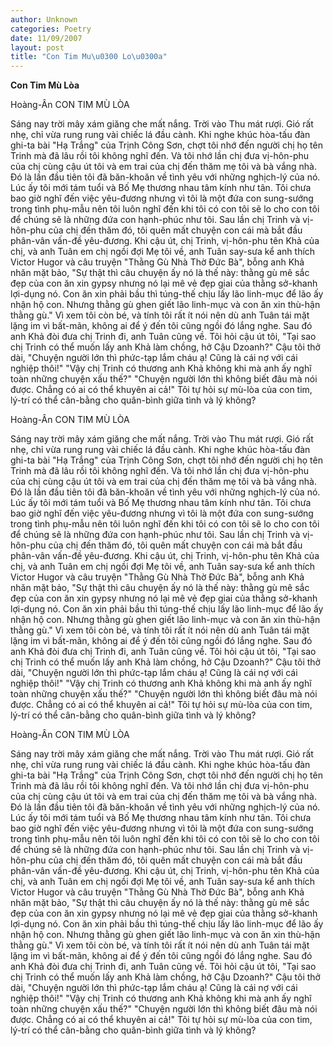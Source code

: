 ```yaml
---
author: Unknown
categories: Poetry
date: 11/09/2007
layout: post
title: "Con Tim Mu\u0300 Lo\u0300a"
---
```


**Con Tim Mù Lòa**

Hoàng-Ân
CON TIM MÙ LÒA


   Sáng nay trời mây xám giăng che mất nắng.  Trời vào Thu mát rượi.  Gió rất nhẹ, chỉ vừa rung rung vài chiếc lá đầu cành.  Khi nghe khúc hòa-tấu đàn ghi-ta bài "Hạ Trắng" của Trịnh Công Sơn, chợt tôi nhớ đến người chị họ tên Trinh mà đã lâu rồi tôi không nghĩ đến.  Và tôi nhớ lần chị đưa vị-hôn-phu của chị cùng cậu út tôi và em trai của chị đến thăm mẹ tôi và bà vắng nhà.  Đó là lần đầu tiên tôi đã băn-khoăn về tình yêu với những nghịch-lý của nó.
    Lúc ấy tôi mới tám tuổi và Bố Mẹ thương nhau tâm kính như tân.  Tôi chưa bao giờ nghĩ đến việc yêu-đương nhưng vì tôi là một đứa con sung-sướng trong tình phụ-mẫu nên tôi luôn nghĩ đến khi tôi có con tôi sẽ lo cho con tôi để chúng sẽ là những đứa con hạnh-phúc như tôi.  Sau lần chị Trinh và vị-hôn-phu của chị đến thăm đó, tôi quên mất chuyện con cái mà bắt đầu phân-vân vấn-đề yêu-đương.
   Khi cậu út, chị Trinh, vị-hôn-phu tên Khả của chị, và anh Tuân em chị ngồi đợi Mẹ tôi về, anh Tuân say-sưa kể anh thích Victor Hugor và câu truyện "Thằng Gù Nhà Thờ Đức Bà", bỗng anh Khả nhăn mặt bảo, "Sự thật thì câu chuyện ấy nó là thế này: thằng gù mê sắc đẹp của con ăn xin gypsy nhưng nó lại mê vẻ đẹp giai của thằng sở-khanh lợi-dụng nó.  Con ăn xin phải bầu thì túng-thế chịu lấy lão linh-mục để lão ấy nhận hộ con.  Nhưng thằng gù ghen giết lão linh-mục và con ăn xin thù-hận thằng gù."
    Vì xem tôi còn bé, và tính tôi rất ít nói nên dù anh Tuân tái mặt lặng im vì bất-mãn, không ai để ý đến tôi cũng ngồi đó lắng nghe.  Sau đó anh Khả đòi đưa chị Trinh đi, anh Tuân cũng về.  Tôi hỏi cậu út tôi, "Tại sao chị Trinh có thể muốn lấy anh Khả làm chồng, hở Cậu Dzoanh?"  Cậu tôi thở dài, "Chuyện người lớn thì phức-tạp lắm cháu ạ!  Cũng là cái nợ với cái nghiệp thôi!"  "Vậy chị Trinh có thương anh Khả không khi mà anh ấy nghĩ toàn những chuyện xấu thế?"  "Chuyện người lớn thì không biết đâu mà nói được.  Chẳng có ai có thể khuyên ai cả!"
     Tôi tự hỏi sự mù-lòa của con tim, lý-trí có thể cân-bằng cho quân-bình giữa tình và lý không?

Hoàng-Ân
CON TIM MÙ LÒA


   Sáng nay trời mây xám giăng che mất nắng.  Trời vào Thu mát rượi.  Gió rất nhẹ, chỉ vừa rung rung vài chiếc lá đầu cành.  Khi nghe khúc hòa-tấu đàn ghi-ta bài "Hạ Trắng" của Trịnh Công Sơn, chợt tôi nhớ đến người chị họ tên Trinh mà đã lâu rồi tôi không nghĩ đến.  Và tôi nhớ lần chị đưa vị-hôn-phu của chị cùng cậu út tôi và em trai của chị đến thăm mẹ tôi và bà vắng nhà.  Đó là lần đầu tiên tôi đã băn-khoăn về tình yêu với những nghịch-lý của nó.
    Lúc ấy tôi mới tám tuổi và Bố Mẹ thương nhau tâm kính như tân.  Tôi chưa bao giờ nghĩ đến việc yêu-đương nhưng vì tôi là một đứa con sung-sướng trong tình phụ-mẫu nên tôi luôn nghĩ đến khi tôi có con tôi sẽ lo cho con tôi để chúng sẽ là những đứa con hạnh-phúc như tôi.  Sau lần chị Trinh và vị-hôn-phu của chị đến thăm đó, tôi quên mất chuyện con cái mà bắt đầu phân-vân vấn-đề yêu-đương.
   Khi cậu út, chị Trinh, vị-hôn-phu tên Khả của chị, và anh Tuân em chị ngồi đợi Mẹ tôi về, anh Tuân say-sưa kể anh thích Victor Hugor và câu truyện "Thằng Gù Nhà Thờ Đức Bà", bỗng anh Khả nhăn mặt bảo, "Sự thật thì câu chuyện ấy nó là thế này: thằng gù mê sắc đẹp của con ăn xin gypsy nhưng nó lại mê vẻ đẹp giai của thằng sở-khanh lợi-dụng nó.  Con ăn xin phải bầu thì túng-thế chịu lấy lão linh-mục để lão ấy nhận hộ con.  Nhưng thằng gù ghen giết lão linh-mục và con ăn xin thù-hận thằng gù."
    Vì xem tôi còn bé, và tính tôi rất ít nói nên dù anh Tuân tái mặt lặng im vì bất-mãn, không ai để ý đến tôi cũng ngồi đó lắng nghe.  Sau đó anh Khả đòi đưa chị Trinh đi, anh Tuân cũng về.  Tôi hỏi cậu út tôi, "Tại sao chị Trinh có thể muốn lấy anh Khả làm chồng, hở Cậu Dzoanh?"  Cậu tôi thở dài, "Chuyện người lớn thì phức-tạp lắm cháu ạ!  Cũng là cái nợ với cái nghiệp thôi!"  "Vậy chị Trinh có thương anh Khả không khi mà anh ấy nghĩ toàn những chuyện xấu thế?"  "Chuyện người lớn thì không biết đâu mà nói được.  Chẳng có ai có thể khuyên ai cả!"
     Tôi tự hỏi sự mù-lòa của con tim, lý-trí có thể cân-bằng cho quân-bình giữa tình và lý không?

Hoàng-Ân
CON TIM MÙ LÒA


   Sáng nay trời mây xám giăng che mất nắng.  Trời vào Thu mát rượi.  Gió rất nhẹ, chỉ vừa rung rung vài chiếc lá đầu cành.  Khi nghe khúc hòa-tấu đàn ghi-ta bài "Hạ Trắng" của Trịnh Công Sơn, chợt tôi nhớ đến người chị họ tên Trinh mà đã lâu rồi tôi không nghĩ đến.  Và tôi nhớ lần chị đưa vị-hôn-phu của chị cùng cậu út tôi và em trai của chị đến thăm mẹ tôi và bà vắng nhà.  Đó là lần đầu tiên tôi đã băn-khoăn về tình yêu với những nghịch-lý của nó.
    Lúc ấy tôi mới tám tuổi và Bố Mẹ thương nhau tâm kính như tân.  Tôi chưa bao giờ nghĩ đến việc yêu-đương nhưng vì tôi là một đứa con sung-sướng trong tình phụ-mẫu nên tôi luôn nghĩ đến khi tôi có con tôi sẽ lo cho con tôi để chúng sẽ là những đứa con hạnh-phúc như tôi.  Sau lần chị Trinh và vị-hôn-phu của chị đến thăm đó, tôi quên mất chuyện con cái mà bắt đầu phân-vân vấn-đề yêu-đương.
   Khi cậu út, chị Trinh, vị-hôn-phu tên Khả của chị, và anh Tuân em chị ngồi đợi Mẹ tôi về, anh Tuân say-sưa kể anh thích Victor Hugor và câu truyện "Thằng Gù Nhà Thờ Đức Bà", bỗng anh Khả nhăn mặt bảo, "Sự thật thì câu chuyện ấy nó là thế này: thằng gù mê sắc đẹp của con ăn xin gypsy nhưng nó lại mê vẻ đẹp giai của thằng sở-khanh lợi-dụng nó.  Con ăn xin phải bầu thì túng-thế chịu lấy lão linh-mục để lão ấy nhận hộ con.  Nhưng thằng gù ghen giết lão linh-mục và con ăn xin thù-hận thằng gù."
    Vì xem tôi còn bé, và tính tôi rất ít nói nên dù anh Tuân tái mặt lặng im vì bất-mãn, không ai để ý đến tôi cũng ngồi đó lắng nghe.  Sau đó anh Khả đòi đưa chị Trinh đi, anh Tuân cũng về.  Tôi hỏi cậu út tôi, "Tại sao chị Trinh có thể muốn lấy anh Khả làm chồng, hở Cậu Dzoanh?"  Cậu tôi thở dài, "Chuyện người lớn thì phức-tạp lắm cháu ạ!  Cũng là cái nợ với cái nghiệp thôi!"  "Vậy chị Trinh có thương anh Khả không khi mà anh ấy nghĩ toàn những chuyện xấu thế?"  "Chuyện người lớn thì không biết đâu mà nói được.  Chẳng có ai có thể khuyên ai cả!"
     Tôi tự hỏi sự mù-lòa của con tim, lý-trí có thể cân-bằng cho quân-bình giữa tình và lý không?

